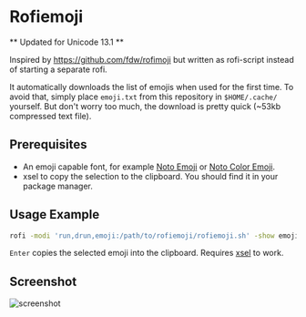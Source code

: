 # Rofiemoji

** Updated for Unicode 13.1 **

Inspired by https://github.com/fdw/rofimoji but written as rofi-script instead of starting a separate rofi.

It automatically downloads the list of emojis when used for the first time. To avoid that, simply place `emoji.txt` from this repository in `$HOME/.cache/` yourself. But don't worry too much, the download is pretty quick (~53kb compressed text file).

## Prerequisites

 * An emoji capable font, for example [Noto Emoji](https://www.google.com/get/noto/#emoji-zsye) or [Noto Color Emoji](https://www.google.com/get/noto/#emoji-zsye-color).
 * xsel to copy the selection to the clipboard. You should find it in your package manager.

## Usage Example
```sh
rofi -modi 'run,drun,emoji:/path/to/rofiemoji/rofiemoji.sh' -show emoji
```

`Enter` copies the selected emoji into the clipboard. Requires [xsel](https://linux.die.net/man/1/xsel) to work.

## Screenshot

![screenshot](https://raw.githubusercontent.com/nkoehring/rofiemoji/master/rofiemoji.jpg)


